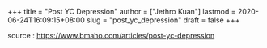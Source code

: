 +++
title = "Post YC Depression"
author = ["Jethro Kuan"]
lastmod = 2020-06-24T16:09:15+08:00
slug = "post_yc_depression"
draft = false
+++

source
: <https://www.bmaho.com/articles/post-yc-depression>
